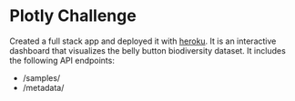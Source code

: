 # Plotly Challenge
Created a full stack app and deployed it with [heroku](https://belly-button-biodiversity-2.herokuapp.com/). It is an interactive dashboard that visualizes the belly button biodiversity dataset. 
It includes the following API endpoints:
* /samples/ <sample>
* /metadata/ <sample>
